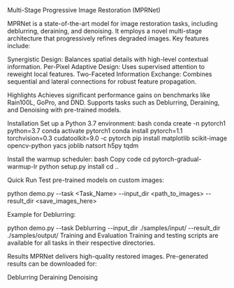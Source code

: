 Multi-Stage Progressive Image Restoration (MPRNet)

MPRNet is a state-of-the-art model for image restoration tasks, including deblurring, deraining, and denoising. It employs a novel multi-stage architecture that progressively refines degraded images. Key features include:

Synergistic Design: Balances spatial details with high-level contextual information.
Per-Pixel Adaptive Design: Uses supervised attention to reweight local features.
Two-Faceted Information Exchange: Combines sequential and lateral connections for robust feature propagation.

Highlights
Achieves significant performance gains on benchmarks like Rain100L, GoPro, and DND.
Supports tasks such as Deblurring, Deraining, and Denoising with pre-trained models.

Installation
Set up a Python 3.7 environment:
bash
conda create -n pytorch1 python=3.7
conda activate pytorch1
conda install pytorch=1.1 torchvision=0.3 cudatoolkit=9.0 -c pytorch
pip install matplotlib scikit-image opencv-python yacs joblib natsort h5py tqdm

Install the warmup scheduler:
bash
Copy code
cd pytorch-gradual-warmup-lr
python setup.py install
cd ..

Quick Run
Test pre-trained models on custom images:


python demo.py --task <Task_Name> --input_dir <path_to_images> --result_dir <save_images_here>

Example for Deblurring:


python demo.py --task Deblurring --input_dir ./samples/input/ --result_dir ./samples/output/
Training and Evaluation
Training and testing scripts are available for all tasks in their respective directories.

Results
MPRNet delivers high-quality restored images. Pre-generated results can be downloaded for:

Deblurring
Deraining
Denoising


